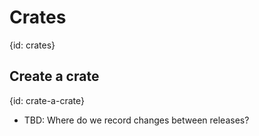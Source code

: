 # Crates
{id: crates}

## Create a crate
{id: crate-a-crate}

* TBD: Where do we record changes between releases?


